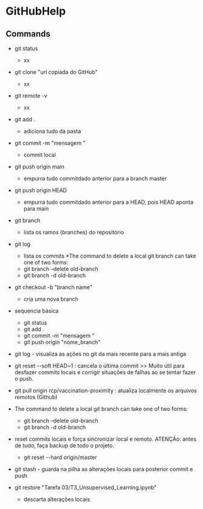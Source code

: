 # GitHubHelp 
## Commands
* git status
  - xx
* git clone "url copiada do GitHub"
  - xx
* git remote -v 
  - xx
* git add . 
  - adiciona tudo da pasta 
* git commit -m "mensagem "
  - commit local 
* git push origin main 
  - empurra tudo commitdado anterior para a branch master 
* git push origin HEAD 
  - empurra tudo commitdado anterior para a HEAD, pois HEAD aponta para main
* git branch
  - lista os ramos (branches) do repositório
* git log
  - lista os commits
*The command to delete a local git branch can take one of two forms:
  - git branch –delete old-branch
  - git branch -d old-branch
    
* git checkout -b "branch name"
  - cria uma nova branch
  
* sequencia básica
  - git status 
  - git add .
  - git commit -m "mensagem "
  - git push origin "nome_branch"
  
* git log - visualiza as ações no git da mais recente para a mais antiga

* git reset --soft HEAD~1 : cancela o última commit >> Muito útil para desfazer commits locais e corrigir situações de falhas ao se tentar fazer o push.

* git pull origin rcp/vaccination-proximity  : atualiza localmente os arquivos remotos (Github)

* The command to delete a local git branch can take one of two forms:
  - git branch –delete old-branch
  - git branch -d old-branch

* reset commits locais e força sincronizar local e remoto. ATENÇÃo: antes de tudo, faça backup de todo o projeto.
  - git reset --hard origin/master

* git stash - guarda na pilha as alterações locais para posterior commit e push
* git restore "Tarefa 03/T3_Unsupervised_Learning.ipynb"
   - descarta alterações locais
